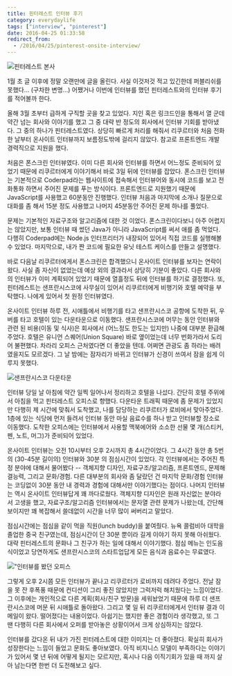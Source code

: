 ```yaml
---
title: 핀터레스트 인터뷰 후기
category: everydaylife
tags: ["interview", "pinterest"]
date: 2016-04-25 01:33:58
redirect_from:
  - /2016/04/25/pinterest-onsite-interview/
---
```


![핀터레스트 본사](/building.jpg)

1월 초 글 이후에 정말 오랜만에 글을 올린다. 사실 이것저것 적고 있긴한데 퍼블리쉬를 못했다... (구차한 변명...) 어쨌거나 이번에 인터뷰를 했던 핀터레스트와의 인터뷰 후기를 적어볼까 한다.

올해 3월 초부터 급하게 구직할 곳을 찾고 있었다. 지인 혹은 링크드인을 통해서 열 군데 약간 넘는 회사와 이야기를 했고 그 중 대략 반 정도의 회사에서 인터뷰 기회를 받아냈다. 그 중의 하나가 핀터레스트였다. 상당히 빠르게 처리를 해줘서 리쿠르터와 처음 전화한 날부터 온사이트 인터뷰까지 보름정도밖에 걸리지 않았다. 참고로 프론트엔드 개발 경력직으로 지원을 했다.

처음은 폰스크린 인터뷰였다. 이미 다른 회사와 인터뷰를 하면서 어느정도 준비되어 있었기 때문에 리쿠르터에게 이야기해서 바로 3일 뒤에 인터뷰를 잡았다. 폰스크린 인터뷰는 기본적으로 Coderpad라는 웹사이트에 접속해서 인터뷰어와 동시에 코드를 보고 전화통화 하면서 주어진 문제를 푸는 방식이다. 프론트엔드로 지원했기 때문에 JavaScript를 사용했고 60분동안 진행했다. 인터뷰 처음과 마지막에 소개나 질문으로 대화를 좀 해서 15분 정도 사용했고 나머지 45분동안 주어진 문제 하나를 풀었다.

문제는 기본적인 자료구조와 알고리즘에 대한 것 이었다. 폰스크린이다보니 아주 어렵지는 않았지만, 보통 인터뷰 때 썼던 Java가 아니라 JavaScript를 써서 애를 좀 먹었다. 다행히 Coderpad에는 Node.js 인터프리터가 내장되어 있어서 직접 코드를 실행해볼 수 있었다. 마지막으로, 내가 짠 코드에 필요한 유닛 테스트 케이스를 만들고 설명했다.

바로 다음날 리쿠르터에게서 폰스크린은 합격했으니 온사이트 인터뷰를 보자는 연락이 왔다. 사실 좀 자신이 없었는데 예상 외의 결과라서 상당히 기분이 좋았다. 다른 회사와의 인터뷰가 이미 계획되어 있었기 때문에 열흘정도 뒤에 인터뷰를 하기로 결정했다. 또, 핀터레스트는 샌프란시스코에 사무실이 있어서 리쿠르터에게 비행기와 호텔 예약을 부탁했다. 나에게 있어서 첫 원정 인터뷰였다.

온사이트 인터뷰 하루 전, 시애틀에서 비행기를 타고 샌프란시스코 공항에 도착한 뒤, 우버를 타고 호텔이 있는 다운타운으로 이동했다. 샌프란시스코에 머무는 동안 인터뷰와 관련 된 비용(이동 및 식사)은 회사에서 (어느정도 한도는 있지만) 나중에 대부분 환급해 주었다. 호텔은 유니언 스퀘어(Union Square) 바로 옆이었는데 너무 번화가라서 도리어 불편했다. 차라리 오피스 근처였다면 더 좋았을 텐데. 어쩌면 관광도 좀 하라는 배려였을지도 모르겠다. 그 날 밤에는 잠자리가 바뀌고 인터뷰가 신경이 쓰여서 잠을 쉽게 이루지 못했다.

![샌프란시스코 다운타운](/sf.jpg)

인터뷰 당일 날 아침에 약간 일찍 일어나서 정리하고 호텔을 나섰다. 간단히 호텔 주위에서 아침을 먹고 핀터레스트 오피스로 향했다. 다운타운 트래픽 때문에 좀 문제가 있었지만 다행히 제 시간에 맞춰서 도착했고, 나를 담당하는 리쿠르터가 로비에서 맞아주었다. 1층에 있는 식당에 먼저 들려서 인터뷰 동안 마실 음료수를 하나 받고 인터뷰할 장소로 이동했다. 도착한 오피스에는 인터뷰에서 사용할 맥북에어와 소소한 선물 몇 개(스티커, 펜, 노트, 머그)가 준비되어 있었다.

온사이트 인터뷰는 오전 10시부터 오후 2시까지 총 4시간이었다. 그 4시간 동안 총 5번의 (30-45분 길이의) 인터뷰와 30분	의 점심시간이 있었다. 각 인터뷰에서는 주어진 특정 분야에 대해서 물어봤다 -- 객체지향 디자인, 자료구조/알고리즘, 프론트엔드, 문제해결능력, 그리고 문화/경험. 다른 대부분의 회사와 좀 달랐던 건 마지막 문화/경험 인터뷰는 코딩없이 30분 동안 내 경력과 경험에 대해서만 이야기했다는 점이다. 나머지 인터뷰는 역시 온사이트 인터뷰답게 꽤 까다로웠다. 객체지향 디자인은 원래 자신없는 분야라서 고생을 했고, 자료구조/알고리즘 인터뷰에서는 문자열 관련 문제가 나왔는데, 간단해 보이지만 꽤 복잡해서 쓸데없이 시간을 너무 많이 써버리고 말았다.

점심시간에는 점심을 같이 먹을 직원(lunch buddy)을 붙여줬다. 뉴욕 콜럼비아 대학을 졸업한 중국 친구였는데, 점심시간이 단 30분 뿐이라 길게 이야기 하지 못해 아쉬웠다. 대략 핀터레스트의 문화나 그 친구가 하는 일에 대해서 이야기했다. 점심 메뉴는 인도음식이었고 당연하게도 샌프란시스코의 스타트업답게 모든 음식과 음료수는 무료였다.

!["인터뷰를 봤던 오피스](/office.jpg)

그렇게 오후 2시쯤 모든 인터뷰가 끝나고 리쿠르터가 로비까지 데려다 주었다. 전날 잠을 못 잔 후폭풍 때문에 컨디션이 그리 좋진 않았지만 그럭저럭 해치웠다는 느낌이었다. 그 이후에는 개인적으로 다른 계획(회사/친구 방문)을 세워놨었기 때문에 하루 더 샌프란시스코에 머문 뒤 시애틀로 돌아왔다. 그리고 몇 일 뒤 리쿠르터에게서 인터뷰 결과 이메일이 왔다. 떨어졌다는 내용이었다. 아쉽기는 했지만 좋은 경험이라 생각했고, 또 그 땐 다행히 다른 회사에서 오퍼를 받아놓은 상황이어서 크게 상심하지는 않았다.

인터뷰를 갔다온 뒤 내가 가진 핀터레스트에 대한 이미지는 더 좋아졌다. 확실히 회사가 성장한다는 느낌이 들었고 문화도 좋아보였다. 아직 비지니스 모델이 부족하다는 이야기가 있어서 몇 년 뒤에 어떻게 될지는 모르지만, 혹시나 다음 이직기회가 있을 때 까지 살아 남는다면 한번 더 도전해보고 싶다.